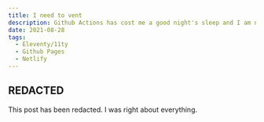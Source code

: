 ```yaml
---
title: I need to vent
description: Github Actions has cost me a good night's sleep and I am not happy.
date: 2021-08-28
tags:
  - Eleventy/11ty
  - Github Pages
  - Netlify
---
```


## REDACTED

This post has been redacted. I was right about everything.



